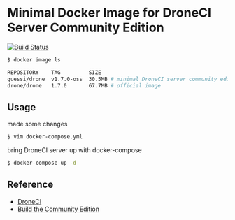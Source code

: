 # Minimal Docker Image for DroneCI Server Community Edition

[![Build Status](https://cloud.drone.io/api/badges/guessi/drone-server-oss/status.svg)](https://cloud.drone.io/guessi/drone-server-oss)

```bash
$ docker image ls

REPOSITORY    TAG         SIZE
guessi/drone  v1.7.0-oss  30.5MB # minimal DroneCI server community edition docker image
drone/drone   1.7.0       67.7MB # official image
```

## Usage

made some changes

```bash
$ vim docker-compose.yml
```

bring DroneCI server up with docker-compose

```bash
$ docker-compose up -d
```

## Reference

- [DroneCI](https://github.com/drone/drone)
- [Build the Community Edition](https://github.com/drone/drone/blob/master/BUILDING_OSS)
